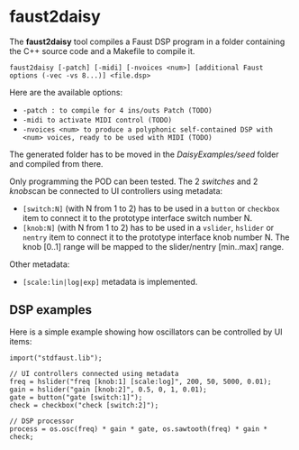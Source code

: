 # faust2daisy

The **faust2daisy** tool compiles a Faust DSP program in a folder containing the C++ source code and a Makefile to compile it.  

`faust2daisy [-patch] [-midi] [-nvoices <num>] [additional Faust options (-vec -vs 8...)] <file.dsp>`

Here are the available options:

- `-patch : to compile for 4 ins/outs Patch (TODO)`
- `-midi to activate MIDI control (TODO)`
- `-nvoices <num> to produce a polyphonic self-contained DSP with <num> voices, ready to be used with MIDI (TODO)`

The generated folder has to be moved in the *DaisyExamples/seed* folder and compiled from there. 

Only programming the POD can been tested. The 2 *switches* and 2 *knobs*can be connected to UI controllers using metadata:

- `[switch:N]` (with N from 1 to 2) has to be used in a `button` or `checkbox` item to connect it to the prototype interface switch number N.
- `[knob:N]` (with N from 1 to 2) has to be used in a `vslider`, `hslider` or `nentry` item to connect it to the prototype interface knob number N. The knob [0..1] range will be mapped to the slider/nentry [min..max] range.

Other metadata:
- `[scale:lin|log|exp]` metadata is implemented.

## DSP examples

Here is a simple example showing how oscillators can be controlled by UI items:

```
import("stdfaust.lib");

// UI controllers connected using metadata
freq = hslider("freq [knob:1] [scale:log]", 200, 50, 5000, 0.01);
gain = hslider("gain [knob:2]", 0.5, 0, 1, 0.01);
gate = button("gate [switch:1]");
check = checkbox("check [switch:2]");

// DSP processor
process = os.osc(freq) * gain * gate, os.sawtooth(freq) * gain * check;
```
